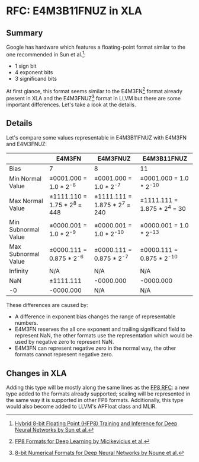 # RFC: E4M3B11FNUZ in XLA

## Summary

Google has hardware which features a floating-point format similar to the one
recommended in Sun et al.[^1]:

- 1 sign bit
- 4 exponent bits
- 3 significand bits

At first glance, this format seems similar to the E4M3FN[^2] format already
present in XLA and the E4M3FNUZ[^3] format in LLVM but there are some important
differences. Let's take a look at the details.

## Details

Let's compare some values representable in E4M3B11FNUZ with E4M3FN and E4M3FNUZ:

|                   |E4M3FN                                |E4M3FNUZ                               |E4M3B11FNUZ                           |
|-------------------|--------------------------------------|---------------------------------------|--------------------------------------|
|Bias               |7                                     |8                                      |11                                    |
|Min Normal Value   |±0001.000 = 1.0 * 2<sup>-6</sup>      |±0001.000 = 1.0 * 2<sup>-7</sup>       |±0001.000 = 1.0 * 2<sup>-10</sup>     |
|Max Normal Value   |±1111.110 = 1.75 * 2<sup>8</sup> = 448|±1111.111 = 1.875 * 2<sup>7</sup> = 240|±1111.111 = 1.875 * 2<sup>4</sup> = 30|
|Min Subnormal Value|±0000.001 = 1.0 * 2<sup>-9</sup>      |±0000.001 = 1.0 * 2<sup>-10</sup>      |±0000.001 = 1.0 * 2<sup>-13</sup>     |
|Max Subnormal Value|±0000.111 = 0.875 * 2<sup>-6</sup>    |±0000.111 = 0.875 * 2<sup>-7</sup>     |±0000.111 = 0.875 * 2<sup>-10</sup>   |
|Infinity           |N/A                                   |N/A                                    |N/A                                   |
|NaN                |±1111.111                             |-0000.000                              |-0000.000                             |
|-0                 |-0000.000                             |N/A                                    |N/A                                   |

These differences are caused by:

- A difference in exponent bias changes the range of representable numbers.
- E4M3FN reserves the all one exponent and trailing significand field to
represent NaN, the other formats use the representation which would be used by
negative zero to represent NaN.
- E4M3FN can represent negative zero in the normal way, the other formats
cannot represent negative zero.

## Changes in XLA

Adding this type will be mostly along the same lines as the
[FP8 RFC](https://github.com/openxla/xla/discussions/22): a new type added to
the formats already supported; scaling will be represented in the same way it
is supported in other FP8 formats. Additionally, this type would also become
added to LLVM's APFloat class and MLIR.

[^1]: [Hybrid 8-bit Floating Point (HFP8) Training and Inference for Deep Neural Networks by Sun et al.](https://dl.acm.org/doi/10.5555/3454287.3454728)
[^2]: [FP8 Formats for Deep Learning by Micikevicius et al.](https://arxiv.org/abs/2209.05433)
[^3]: [8-bit Numerical Formats for Deep Neural Networks by Noune et al.](https://arxiv.org/abs/2206.02915)

